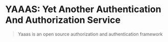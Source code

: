 # YAAAS: Yet Another Authentication And Authorization Service

> Yaaas is an open source authorization and authentication framework
